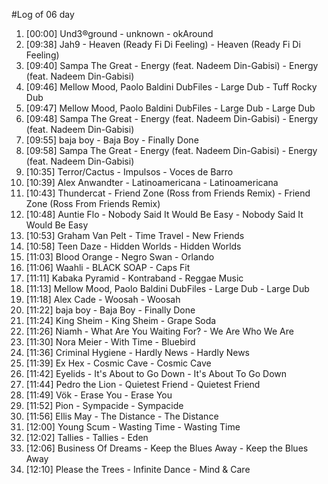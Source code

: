 #Log of 06 day

1. [00:00] Und3®ground - unknown - okAround
1. [09:38] Jah9 - Heaven (Ready Fi Di Feeling) - Heaven (Ready Fi Di Feeling)
1. [09:40] Sampa The Great - Energy (feat. Nadeem Din-Gabisi) - Energy (feat. Nadeem Din-Gabisi)
1. [09:46] Mellow Mood, Paolo Baldini DubFiles - Large Dub - Tuff Rocky Dub
1. [09:47] Mellow Mood, Paolo Baldini DubFiles - Large Dub - Large Dub
1. [09:48] Sampa The Great - Energy (feat. Nadeem Din-Gabisi) - Energy (feat. Nadeem Din-Gabisi)
1. [09:55] baja boy - Baja Boy - Finally Done
1. [09:58] Sampa The Great - Energy (feat. Nadeem Din-Gabisi) - Energy (feat. Nadeem Din-Gabisi)
1. [10:35] Terror/Cactus - Impulsos - Voces de Barro
1. [10:39] Alex Anwandter - Latinoamericana - Latinoamericana
1. [10:43] Thundercat - Friend Zone (Ross from Friends Remix) - Friend Zone (Ross From Friends Remix)
1. [10:48] Auntie Flo - Nobody Said It Would Be Easy - Nobody Said It Would Be Easy
1. [10:53] Graham Van Pelt - Time Travel - New Friends
1. [10:58] Teen Daze - Hidden Worlds - Hidden Worlds
1. [11:03] Blood Orange - Negro Swan - Orlando
1. [11:06] Waahli - BLACK SOAP - Caps Fit
1. [11:11] Kabaka Pyramid - Kontraband - Reggae Music
1. [11:13] Mellow Mood, Paolo Baldini DubFiles - Large Dub - Large Dub
1. [11:18] Alex Cade - Woosah - Woosah
1. [11:22] baja boy - Baja Boy - Finally Done
1. [11:24] King Sheim - King Sheim - Grape Soda
1. [11:26] Niamh - What Are You Waiting For? - We Are Who We Are
1. [11:30] Nora Meier - With Time - Bluebird
1. [11:36] Criminal Hygiene - Hardly News - Hardly News
1. [11:39] Ex Hex - Cosmic Cave - Cosmic Cave
1. [11:42] Eyelids - It's About to Go Down - It's About To Go Down
1. [11:44] Pedro the Lion - Quietest Friend - Quietest Friend
1. [11:49] Vök - Erase You - Erase You
1. [11:52] Pion - Sympacide - Sympacide
1. [11:56] Ellis May - The Distance - The Distance
1. [12:00] Young Scum - Wasting Time - Wasting Time
1. [12:02] Tallies - Tallies - Eden
1. [12:06] Business Of Dreams - Keep the Blues Away - Keep the Blues Away
1. [12:10] Please the Trees - Infinite Dance - Mind & Care
